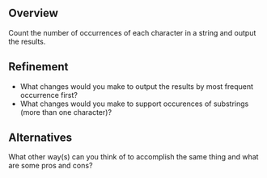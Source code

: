 ## Overview
Count the number of occurrences of each character in a string and output the results.

## Refinement
* What changes would you make to output the results by most frequent occurrence first?
* What changes would you make to support occurences of substrings (more than one character)?

## Alternatives
What other way(s) can you think of to accomplish the same thing and what are some pros and cons?
